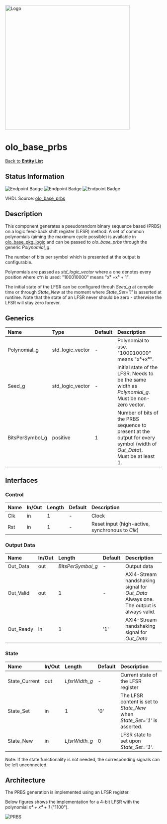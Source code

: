 <img src="../Logo.png" alt="Logo" width="400">

# olo_base_prbs

[Back to **Entity List**](../EntityList.md)

## Status Information

![Endpoint Badge](https://img.shields.io/endpoint?url=https://storage.googleapis.com/open-logic-badges/coverage/olo_base_prbs.json?cacheSeconds=0)
![Endpoint Badge](https://img.shields.io/endpoint?url=https://storage.googleapis.com/open-logic-badges/branches/olo_base_prbs.json?cacheSeconds=0)
![Endpoint Badge](https://img.shields.io/endpoint?url=https://storage.googleapis.com/open-logic-badges/issues/olo_base_prbs.json?cacheSeconds=0)

VHDL Source: [olo_base_prbs](../../src/base/vhdl/olo_base_prbs.vhd)

## Description

This component generates a pseudorandom binary sequence based (PRBS) on a logic feed-back shift register (LFSR) method.
A set of common polynomials (aiming the maximum cycle possible) is available in
[olo_base_pkg_logic](./olo_base_pkg_logic.md) and can be passed to _olo_base_prbs_ through the generic _Polynomial_g_.

The number of bits per symbol which is presented at the output is configurable.

Polynomials are passed as _std_logic_vector_ where a one denotes every position where x^n is used: "100010000" means
"x⁹ +x⁵ + 1".

The initial state of the LFSR can be configured throuh _Seed_g_ at compile time or through _State_New_ at the moment
where _State_Set='1'_ is asserted at runtime. Note that the state of an LFSR never should be zero - otherwise the LFSR
will stay zero forever.

## Generics

| Name            | Type             | Default | Description                                                  |
| :-------------- | :--------------- | ------- | :----------------------------------------------------------- |
| Polynomial_g    | std_logic_vector | -       | Polynomial to use. <br />"100010000" means "x⁴+x⁸". |
| Seed_g          | std_logic_vector | -       | Initial state of the LFSR. Needs to be the same width as _Polynomial_g_. Must be non-zero vector. |
| BitsPerSymbol_g | positive         | 1       | Number of bits of the PRBS sequence to present at the output for every symbol (width of _Out_Data_). <br />Must be at least 1. |

## Interfaces

### Control

| Name | In/Out | Length | Default | Description                                     |
| :--- | :----- | :----- | ------- | :---------------------------------------------- |
| Clk  | in     | 1      | -       | Clock                                           |
| Rst  | in     | 1      | -       | Reset input (high-active, synchronous to _Clk_) |

### Output Data

| Name      | In/Out | Length            | Default | Description                                                  |
| :-------- | :----- | :---------------- | ------- | :----------------------------------------------------------- |
| Out_Data  | out    | _BitsPerSymbol_g_ | -       | Output data                                                  |
| Out_Valid | out    | 1                 | -       | AXI4-Stream handshaking signal for _Out_Data_<br />Always one. The output is always valid. |
| Out_Ready | in     | 1                 | '1'     | AXI4-Stream handshaking signal for _Out_Data_<br />          |

### State

| Name          | In/Out | Length        | Default | Description                                                  |
| :------------ | :----- | :------------ | ------- | :----------------------------------------------------------- |
| State_Current | out    | _LfsrWidth_g_ | -       | Current state of the LFSR register                           |
| State_Set     | in     | 1             | '0'     | The LFSR content is set to _State_New_ when _State_Set='1'_ is asserted. |
| State_New     | in     | _LfsrWidth_g_ | 0       | LFSR state to set upon _State_Set='1'_.                      |

Note: If the state functionality is not needed, the corresponding signals can be left unconnected.

## Architecture

The PRBS generation is implemented using an LFSR register.

Below figures shows the implementation for a 4-bit LFSR with the polynomial _x⁴ + x³ + 1_ ("1100").

![PRBS](./misc/prbs.png)

